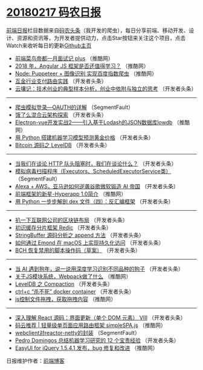 # [20180217 码农日报](http://hao.caibaojian.com/date/2018/02/17)

[前端日报](http://caibaojian.com/c/news)栏目数据来自[码农头条](http://hao.caibaojian.com/)（我开发的爬虫），每日分享前端、移动开发、设计、资源和资讯等，为开发者提供动力，点击Star按钮来关注这个项目，点击Watch来收听每日的更新[Github主页](https://github.com/kujian/frontendDaily)
* [前端菜鸟帝都一月面试记 plus](http://hao.caibaojian.com/65288.html) （推酷网）
* [2018 年，Angular JS 框架是否还值得学习？](http://hao.caibaojian.com/65289.html) （推酷网）
* [Node: Puppeteer + 图像识别 实现百度指数爬虫](http://hao.caibaojian.com/65287.html) （推酷网）
* [互金行业支付路由实践](http://hao.caibaojian.com/65271.html) （开发者头条）
* [云壤记：技术创业的典型样本分析，创业中依附与独立的思考](http://hao.caibaojian.com/65272.html) （开发者头条）

***
* [爬虫模拟登录—OAUTH的详解](http://hao.caibaojian.com/65264.html) （SegmentFault）
* [饿了么混合云架构探索](http://hao.caibaojian.com/65265.html) （开发者头条）
* [Electron-vue开发实战2——引入基于Lodash的JSON数据库lowdb](http://hao.caibaojian.com/65286.html) （推酷网）
* [用 Python 搭建机器学习模型预测黄金价格](http://hao.caibaojian.com/65267.html) （开发者头条）
* [Bitcoin 源码之 LevelDB](http://hao.caibaojian.com/65268.html) （开发者头条）

***
* [当我们在谈论 HTTP 队头阻塞时，我们在谈论什么？](http://hao.caibaojian.com/65298.html) （开发者头条）
* [模拟病毒扫描程序（Executors、ScheduledExecutorService类）](http://hao.caibaojian.com/65321.html) （SegmentFault）
* [Alexa + AWS，亚马逊如何逆袭谷歌微软锻造 AI 帝国](http://hao.caibaojian.com/65300.html) （开发者头条）
* [前端框架的新星-Hyperapp 1.0简介](http://hao.caibaojian.com/65285.html) （推酷网）
* [用 Python 一步步解剖 dex 文件（四）：反汇编框架](http://hao.caibaojian.com/65301.html) （开发者头条）

***
* [扒一下互联网公司的区块链布局](http://hao.caibaojian.com/65266.html) （开发者头条）
* [初识缓存分片框架 Redic](http://hao.caibaojian.com/65302.html) （开发者头条）
* [StringBuffer 源码分析之 append 方法](http://hao.caibaojian.com/65269.html) （开发者头条）
* [如何通过 Emond 在 macOS 上实现持久化访问](http://hao.caibaojian.com/65303.html) （开发者头条）
* [BCH 恢复禁用的脚本操作码（草案）](http://hao.caibaojian.com/65304.html) （开发者头条）

***
* [当 AI 遇到狗年，说一说用深度学习识别不同品种的狗子](http://hao.caibaojian.com/65295.html) （开发者头条）
* [关于JS模块系统，Webpack做了什么](http://hao.caibaojian.com/65306.html) （推酷网）
* [LevelDB 之 Compaction](http://hao.caibaojian.com/65270.html) （开发者头条）
* [ctrl+c “杀不死” docker container](http://hao.caibaojian.com/65296.html) （开发者头条）
* [js控制文件拖拽，获取拖拽内容](http://hao.caibaojian.com/65307.html) （推酷网）

***
* [深入理解 React 源码：界面更新（单个 DOM 元素） VIII](http://hao.caibaojian.com/65297.html) （开发者头条）
* [码云推荐 | 轻量级单页面应用路由框架 simpleSPA.js](http://hao.caibaojian.com/65308.html) （推酷网）
* [webclient对reactor-netty的封装](http://hao.caibaojian.com/65319.html) （SegmentFault）
* [Pedro Domingos 总结机器学习研究的 12 个宝贵经验](http://hao.caibaojian.com/65273.html) （开发者头条）
* [EasyUI for jQuery 1.5.4.1 发布，bug 修复和改进](http://hao.caibaojian.com/65310.html) （推酷网）

日报维护作者：[前端博客](http://caibaojian.com/) 